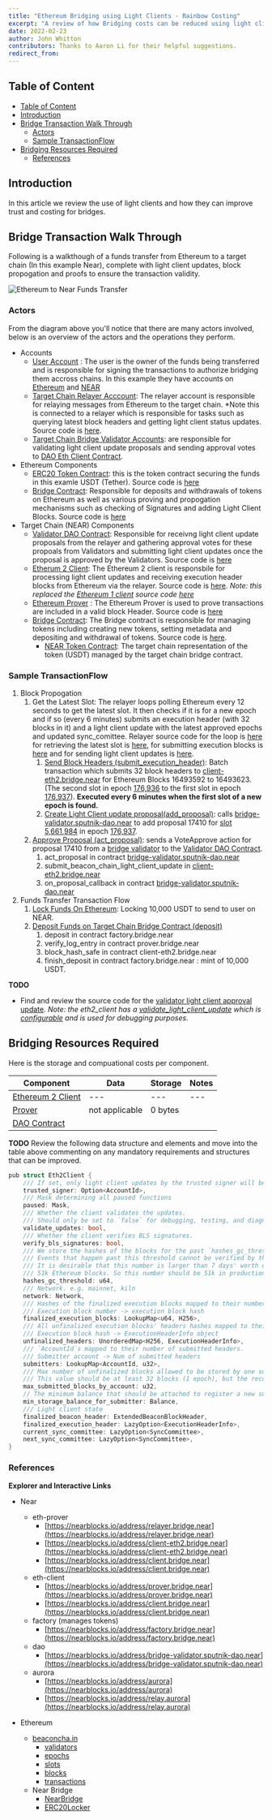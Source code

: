 ```yaml
---
title: "Ethereum Bridging using Light Clients - Rainbow Costing"
excerpt: "A review of how Bridging costs can be reduced using light clients. Taking the near Rainbow Bridge as an example."
date: 2022-02-23
author: John Whitton
contributors: Thanks to Aaron Li for their helpful suggestions.
redirect_from:
--- 
```


## Table of Content

- [Table of Content](#table-of-content)
- [Introduction](#introduction)
- [Bridge Transaction Walk Through](#bridge-transaction-walk-through)
  - [Actors](#actors)
  - [Sample TransactionFlow](#sample-transactionflow)
- [Bridging Resources Required](#bridging-resources-required)
  - [References](#references)

## Introduction

In this article we review the use of light clients and how they can improve trust and costing for bridges.

## Bridge Transaction Walk Through

Following is a walkthough of a funds transfer from Ethereum to a target chain (In this example Near), complete with light client updates, block propogation and proofs to ensure the transaction validity.

![Ethereum to Near Funds Transfer](/assets/posts/2023-03-23-rainbow-costs/eth2NearFundsTransfer.jpg "Ethereum to NEAR Funds Transfer")

### Actors

From the diagram above you'll notice that there are many actors involved, below is an overview of the actors and the operations they perform.

- Accounts
  - [User Account](https://etherscan.io/address/0x29da2ef94deeaf2d2f9003e9354abfcb1ff04b32) : The user is the owner of the funds being transferred and is responsible for signing the transactions to authorize bridging them accross chains. In this example they have accounts on [Ethereum](https://etherscan.io/address/0x29da2ef94deeaf2d2f9003e9354abfcb1ff04b32) and [NEAR](https://nearblocks.io/address/johnrubini.near#tokentxns)
  - [Target Chain Relayer Acccount](https://nearblocks.io/address/relayer.bridge.near): The relayer account is responsible for relaying messages from Ethereum to the target chain. *Note this is connected to a relayer which is responsible for tasks such as querying latest block headers and getting light client status updates. Source code is [here](https://github.com/aurora-is-near/rainbow-bridge/tree/master/eth2near/eth2near-block-relay-rs).
  - [Target Chain Bridge Validator Accounts](https://nearblocks.io/address/bridge-validator1.near): are responsible for validating light client update proposals and sending approval votes to [DAO Eth Client Contract](https://nearblocks.io/address/bridge-validator.sputnik-dao.near).
- Ethereum Components
  - [ERC20 Token Contract](https://etherscan.io/address/0xdac17f958d2ee523a2206206994597c13d831ec7#code): this is the token contract securing the funds in this examle USDT (Tether). Source code is [here](https://github.com/OpenZeppelin/openzeppelin-contracts/blob/release-v4.8/contracts/token/ERC20/presets/ERC20PresetMinterPauser.sol)
  - [Bridge Contract](https://etherscan.io/address/0x23ddd3e3692d1861ed57ede224608875809e127f#code): Responsible for deposits and withdrawals of tokens on Ethereum as well as various proving and propogation mechanisms such as checking of Signatures and adding Light Client Blocks. Source code is [here](https://github.com/aurora-is-near/rainbow-bridge/blob/master/contracts/eth/nearbridge/contracts/NearBridge.sol)
- Target Chain (NEAR) Components
  - [Validator DAO Contract](https://nearblocks.io/address/bridge-validator.sputnik-dao.near): Responsible for receivng light client update proposals from the relayer and gathering approval votes for these propoals from Validators and submitting light client updates once the proposal is approved by the Validators. Source code is [here](https://github.com/aurora-is-near/rainbow-bridge/blob/master/eth2near/contract_wrapper/src/dao_eth_client_contract.rs)
  - [Etherum 2 Client](https://nearblocks.io/address/client-eth2.bridge.near): The Ethereum 2 client is responsbile for processing light client updates and receiving execution header blocks from Ethereum via the relayer. Source code is [here](https://github.com/aurora-is-near/rainbow-bridge/blob/master/contracts/near/eth2-client/src/lib.rs). *Note: this replaced the [Ethereum 1 client](https://nearblocks.io/address/client.bridge.near) source code [here](https://github.com/aurora-is-near/rainbow-bridge/blob/master/contracts/near/eth-client/src/lib.rs)*
  - [Ethereum Prover](https://nearblocks.io/address/prover.bridge.near) : The Ethereum Prover is used to prove transactions are included in a valid block Header. Source code is [here](https://github.com/aurora-is-near/rainbow-bridge/blob/master/contracts/near/eth-prover/src/lib.rs)
  - [Bridge Contract](https://nearblocks.io/address/factory.bridge.near#contract): The Bridge contract is responsible for managing tokens including creating new tokens, setting metadata and depositing and withdrawal of tokens. Source code is [here](https://github.com/aurora-is-near/rainbow-token-connector/blob/master/bridge-token-factory/src/lib.rs).
    - [NEAR Token Contract](https://nearblocks.io/token/dac17f958d2ee523a2206206994597c13d831ec7.factory.bridge.near?a=dac17f958d2ee523a2206206994597c13d831ec7.factory.bridge.near): The target chain representation of the token (USDT) managed by the target chain bridge contract.

### Sample TransactionFlow

1. Block Propogation
   1. Get the Latest Slot: The relayer loops polling Ethereum every 12 seconds to get the latest slot. It then checks if it is for a new epoch and if so (every 6 minutes) submits an execution header (with 32 blocks in it) and a light client update with the latest approved epochs and updated sync_comittee. Relayer source code for the loop is [here](https://github.com/aurora-is-near/rainbow-bridge/blob/master/eth2near/eth2near-block-relay-rs/src/eth2near_relay.rs#L258) for retrieving the latest slot is [here](https://github.com/aurora-is-near/rainbow-bridge/blob/master/eth2near/eth2near-block-relay-rs/src/eth2near_relay.rs#L163), for  submitting execution blocks is [here](https://github.com/aurora-is-near/rainbow-bridge/blob/master/eth2near/eth2near-block-relay-rs/src/eth2near_relay.rs#L399) and for sending light client updates is [here](https://github.com/aurora-is-near/rainbow-bridge/blob/master/eth2near/eth2near-block-relay-rs/src/eth2near_relay.rs#L489).
      1. [Send Block Headers (submit_execution_header)](https://nearblocks.io/txns/HaXUxCvA1D87QXJzPzSYXmFYNuSLbTmyuxShzWgSLvPM): Batch transaction which submits 32 block headers to [client-eth2.bridge.near](https://nearblocks.io/address/client-eth2.bridge.near) for Ethereum Blocks 16493592 to 16493623. (The second slot in epoch [176,936](https://beaconcha.in/epoch/176936) to the first slot in epoch [176,937](https://beaconcha.in/epoch/176937)). **Executed every 6 minutes when the first slot of a new epoch is found.**
      2. [Create Light Client update proposal(add_proposal)](https://nearblocks.io/txns/J1tQ465Dxt4UhWy9Msn2pZCbdkWatSepqsx9sDZaX35z#): calls [bridge-validator.sputnik-dao.near](https://nearblocks.io/address/bridge-validator.sputnik-dao.near) to add proposal 17410 for [slot 5,661,984](https://beaconcha.in/slot/5661984) in epoch [176,937](https://beaconcha.in/epoch/176937).
   2. [Approve Proposal (act_proposal)](https://nearblocks.io/txns/D5uP4BbRSUX4ZGijRfWGkR5KbFb2Kb9q1gSsFVQbYSLt): sends a VoteApprove action for proposal 17410 from a [bridge validator](https://nearblocks.io/address/bridge-validator1.near) to the [Validator DAO Contract](https://nearblocks.io/address/bridge-validator.sputnik-dao.near).
      1. act_proposal in contract [bridge-validator.sputnik-dao.near](https://nearblocks.io/address/bridge-validator.sputnik-dao.near)
      2. submit_beacon_chain_light_client_update in [client-eth2.bridge.near](https://nearblocks.io/address/client-eth2.bridge.near)
      3. on_proposal_callback in contract [bridge-validator.sputnik-dao.near](https://nearblocks.io/address/bridge-validator.sputnik-dao.near)
2. Funds Transfer Transaction Flow
   1. [Lock Funds On Ethereum](https://etherscan.io/tx/0xa685c59a24cc2056e10e660ce8a8bff7bbc335433698e138c77aaadf20ecb614): Locking 10,000 USDT to send to user on NEAR.
   2. [Deposit Funds on Target Chain Bridge Contract (deposit)](https://nearblocks.io/txns/vniyRR67ndrtvpoQ9c5ACoT4e9c283VSQsrZcN6GGto#execution)
      1. deposit in contract factory.bridge.near
      2. verify_log_entry in contract prover.bridge.near
      3. block_hash_safe in contract client-eth2.bridge.near
      4. finish_deposit in contract factory.bridge.near : mint of 10,000 USDT.

**TODO**

- Find and review the source code for the [validator light client approval update](https://nearblocks.io/txns/HnzBR7x5Sxnmcm4MfRt1ghhMjJNspDaygUUKeM9T27Li#execution). *Note: the eth2_client has a [validate_light_client_update](https://github.com/aurora-is-near/rainbow-bridge/blob/master/contracts/near/eth2-client/src/lib.rs#L311) which is [configurable](https://github.com/aurora-is-near/rainbow-bridge/blob/master/contracts/near/eth2-client/src/lib.rs#L42) and is used for debugging purposes.*

## Bridging Resources Required

Here is the storage and compuational costs per component.

| Component                                                                                                                   | Data           | Storage | Notes |
| --------------------------------------------------------------------------------------------------------------------------- | -------------- | ------- | ----- |
| [Ethereum 2 Client](https://github.com/aurora-is-near/rainbow-bridge/blob/master/contracts/near/eth2-client/src/lib.rs#L35) | ---            | ---     | ---   |
| [Prover](https://github.com/aurora-is-near/rainbow-bridge/blob/master/contracts/near/eth-prover/src/lib.rs)                 | not applicable | 0 bytes |       |
| [DAO Contract](https://github.com/aurora-is-near/rainbow-bridge/blob/master/eth2near/contract_wrapper/src/dao_contract.rs)  |                |         |       |

**TODO**
Review the following data structure and elements and move into the table above commenting on any mandatory requirements and structures that can be improved.

```go
pub struct Eth2Client {
    /// If set, only light client updates by the trusted signer will be accepted
    trusted_signer: Option<AccountId>,
    /// Mask determining all paused functions
    paused: Mask,
    /// Whether the client validates the updates.
    /// Should only be set to `false` for debugging, testing, and diagnostic purposes
    validate_updates: bool,
    /// Whether the client verifies BLS signatures.
    verify_bls_signatures: bool,
    /// We store the hashes of the blocks for the past `hashes_gc_threshold` headers.
    /// Events that happen past this threshold cannot be verified by the client.
    /// It is desirable that this number is larger than 7 days' worth of headers, which is roughly
    /// 51k Ethereum blocks. So this number should be 51k in production.
    hashes_gc_threshold: u64,
    /// Network. e.g. mainnet, kiln
    network: Network,
    /// Hashes of the finalized execution blocks mapped to their numbers. Stores up to `hashes_gc_threshold` entries.
    /// Execution block number -> execution block hash
    finalized_execution_blocks: LookupMap<u64, H256>,
    /// All unfinalized execution blocks' headers hashes mapped to their `HeaderInfo`.
    /// Execution block hash -> ExecutionHeaderInfo object
    unfinalized_headers: UnorderedMap<H256, ExecutionHeaderInfo>,
    /// `AccountId`s mapped to their number of submitted headers.
    /// Submitter account -> Num of submitted headers
    submitters: LookupMap<AccountId, u32>,
    /// Max number of unfinalized blocks allowed to be stored by one submitter account
    /// This value should be at least 32 blocks (1 epoch), but the recommended value is 1024 (32 epochs)
    max_submitted_blocks_by_account: u32,
    // The minimum balance that should be attached to register a new submitter account
    min_storage_balance_for_submitter: Balance,
    /// Light client state
    finalized_beacon_header: ExtendedBeaconBlockHeader,
    finalized_execution_header: LazyOption<ExecutionHeaderInfo>,
    current_sync_committee: LazyOption<SyncCommittee>,
    next_sync_committee: LazyOption<SyncCommittee>,
}
```

### References

**Explorer and Interactive Links**

- Near
  - eth-prover
    - [https://nearblocks.io/address/relayer.bridge.near](https://nearblocks.io/address/relayer.bridge.near)
    - [https://nearblocks.io/address/client-eth2.bridge.near](https://nearblocks.io/address/client-eth2.bridge.near)
    - [https://nearblocks.io/address/client.bridge.near](https://nearblocks.io/address/client.bridge.near)
  - eth-client
    - [https://nearblocks.io/address/prover.bridge.near](https://nearblocks.io/address/prover.bridge.near)
    - [https://nearblocks.io/address/client.bridge.near](https://nearblocks.io/address/client.bridge.near)
  - factory (manages tokens)
    - [https://nearblocks.io/address/factory.bridge.near](https://nearblocks.io/address/factory.bridge.near)
  - dao
    - [https://nearblocks.io/address/bridge-validator.sputnik-dao.near](https://nearblocks.io/address/bridge-validator.sputnik-dao.near)
  - aurora
    - [https://nearblocks.io/address/aurora](https://nearblocks.io/address/aurora)
    - [https://nearblocks.io/address/relay.aurora](https://nearblocks.io/address/relay.aurora)

- Ethereum
  - [beaconcha.in](https://beaconcha.in/)
    - [validators](https://beaconcha.in/validators)
    - [epochs](https://beaconcha.in/epochs)
    - [slots](https://beaconcha.in/slots)
    - [blocks](https://beaconcha.in/blocks)
    - [transactions](https://beaconcha.in/transactions)
  - Near Bridge
    - [NearBridge](https://etherscan.io/address/0x3fefc5a4b1c02f21cbc8d3613643ba0635b9a873)
    - [ERC20Locker](https://etherscan.io/tx/0xa685c59a24cc2056e10e660ce8a8bff7bbc335433698e138c77aaadf20ecb614)
